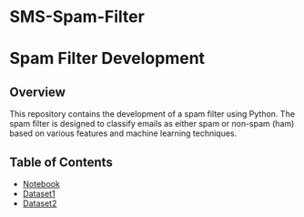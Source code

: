 # SMS-Spam-Filter

# Spam Filter Development

## Overview

This repository contains the development of a spam filter using Python. The spam filter is designed to classify emails as either spam or non-spam (ham) based on various features and machine learning techniques.

## Table of Contents

- [Notebook](#notebook.ipynb)
- [Dataset1](#SMSSpamCollection.csv)
- [Dataset2](#Dataset_5971.csv)



